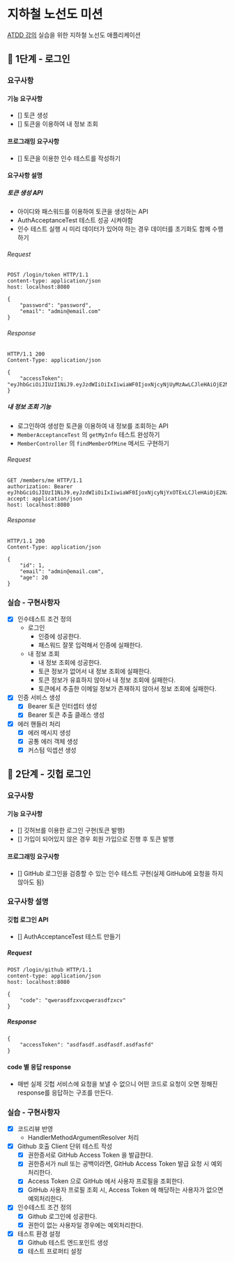 # 지하철 노선도 미션
[ATDD 강의](https://edu.nextstep.camp/c/R89PYi5H) 실습을 위한 지하철 노선도 애플리케이션

## 🚀 1단계 - 로그인

### 요구사항

#### 기능 요구사항

- [] 토큰 생성
- [] 토큰을 이용하여 내 정보 조회

#### 프로그래밍 요구사항

- [] 토큰을 이용한 인수 테스트를 작성하기

#### 요구사항 설명

##### 토큰 생성 API

- 아이디와 패스워드를 이용하여 토큰을 생성하는 API
- AuthAcceptanceTest 테스트 성공 시켜야함
- 인수 테스트 실행 시 미리 데이터가 있어야 하는 경우 데이터를 초기화도 함께 수행하기

###### Request

```http
POST /login/token HTTP/1.1
content-type: application/json
host: localhost:8080

{
    "password": "password",
    "email": "admin@email.com"
}
```

###### Response

```http
HTTP/1.1 200 
Content-Type: application/json

{
    "accessToken": "eyJhbGciOiJIUzI1NiJ9.eyJzdWIiOiIxIiwiaWF0IjoxNjcyNjUyMzAwLCJleHAiOjE2NzI2NTU5MDAsInJvbGVzIjpbIlJPTEVfQURNSU4iLCJST0xFX0FETUlOIl19.uaUXk5GkqB6QE_qlZisk3RZ3fL74zDADqbJl6LoLkSc"
}
```

##### 내 정보 조회 기능

- 로그인하여 생성한 토큰을 이용하여 내 정보를 조회하는 API
- `MemberAcceptanceTest` 의 `getMyInfo` 테스트 완성하기
- `MemberController` 의 `findMemberOfMine` 메서드 구현하기

###### Request

```http
GET /members/me HTTP/1.1
authorization: Bearer eyJhbGciOiJIUzI1NiJ9.eyJzdWIiOiIxIiwiaWF0IjoxNjcyNjYxOTExLCJleHAiOjE2NzI2NjU1MTEsInJvbGVzIjpbIlJPTEVfQURNSU4iLCJST0xFX0FETUlOIiwiUk9MRV9BRE1JTiIsIlJPTEVfQURNSU4iLCJST0xFX0FETUlOIl19.3dFa5VjK9LuGCTOJZzpO6r5JC_QdqRLr_2Vnb_sdXe0
accept: application/json
host: localhost:8080

```

###### Response

```http
HTTP/1.1 200 
Content-Type: application/json

{
    "id": 1,
    "email": "admin@email.com",
    "age": 20
}
```

### 실습 - 구현사항자

- [X] 인수테스트 조건 정의
  - 로그인
    - 인증에 성공한다.
    - 패스워드 잘못 입력해서 인증에 실패한다.
  - 내 정보 조회
    - 내 정보 조회에 성공한다.
    - 토큰 정보가 없어서 내 정보 조회에 실패한다.
    - 토큰 정보가 유효하지 않아서 내 정보 조회에 실패한다.
    - 토큰에서 추출한 이메일 정보가 존재하지 않아서 정보 조회에 실패한다.
- [X] 인증 서비스 생성
  - [X] Bearer 토큰 인터셉터 생성
  - [X] Bearer 토큰 추출 클래스 생성
- [X] 에러 핸들러 처리
  - [X] 에러 메시지 생성
  - [X] 공통 에러 객체 생성
  - [X] 커스텀 익셉션 생성

## 🚀 2단계 - 깃헙 로그인

### 요구사항

#### 기능 요구사항

- [] 깃허브를 이용한 로그인 구현(토큰 발행)
- [] 가입이 되어있지 않은 경우 회원 가입으로 진행 후 토큰 발행

#### 프로그래밍 요구사항

- [] GitHub 로그인을 검증할 수 있는 인수 테스트 구현(실제 GitHub에 요청을 하지 않아도 됨)

### 요구사항 설명

#### 깃헙 로그인 API

- [] AuthAcceptanceTest 테스트 만들기

##### Request

```http
POST /login/github HTTP/1.1
content-type: application/json
host: localhost:8080

{
    "code": "qwerasdfzxvcqwerasdfzxcv"
}
```

##### Response

```http
{
    "accessToken": "asdfasdf.asdfasdf.asdfasfd"
}
```

#### code 별 응답 response

- 매번 실제 깃헙 서비스에 요청을 보낼 수 없으니 어떤 코드로 요청이 오면 정해진 response를 응답하는 구조를 만든다.

### 실습 - 구현사항자

- [X] 코드리뷰 반영
  - HandlerMethodArgumentResolver 처리
- [X] Github 호출 Client 단위 테스트 작성
  - [X] 권한증서로 GitHub Access Token 을 발급한다.
  - [X] 권한증서가 null 또는 공백이라면, GitHub Access Token 발급 요청 시 예외처리한다.
  - [X] Access Token 으로 GitHub 에서 사용자 프로필을 조회한다.
  - [X] GitHub 사용자 프로필 조회 시, Access Token 에 해당하는 사용자가 없으면 예외처리한다.
- [X] 인수테스트 조건 정의
  - [X] Github 로그인에 성공한다.
  - [X] 권한이 없는 사용자일 경우에는 예외처리한다.
- [X] 테스트 환경 설정
  - [X] Github 테스트 엔드포인트 생성
  - [X] 테스트 프로퍼티 설정 
